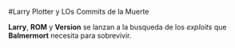#Larry Plotter y LOs Commits de la Muerte

**Larry**, **ROM** y **Version** se lanzan a la busqueda de los *exploits* que **Balmermort** necesita para sobrevivir.